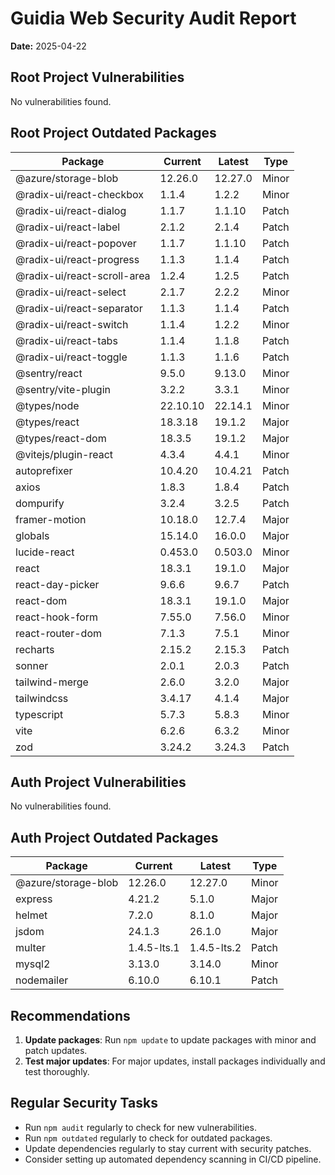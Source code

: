 # Guidia Web Security Audit Report

**Date:** 2025-04-22

## Root Project Vulnerabilities

No vulnerabilities found.

## Root Project Outdated Packages

| Package | Current | Latest | Type |
| ------- | ------- | ------ | ---- |
| @azure/storage-blob | 12.26.0 | 12.27.0 | Minor |
| @radix-ui/react-checkbox | 1.1.4 | 1.2.2 | Minor |
| @radix-ui/react-dialog | 1.1.7 | 1.1.10 | Patch |
| @radix-ui/react-label | 2.1.2 | 2.1.4 | Patch |
| @radix-ui/react-popover | 1.1.7 | 1.1.10 | Patch |
| @radix-ui/react-progress | 1.1.3 | 1.1.4 | Patch |
| @radix-ui/react-scroll-area | 1.2.4 | 1.2.5 | Patch |
| @radix-ui/react-select | 2.1.7 | 2.2.2 | Minor |
| @radix-ui/react-separator | 1.1.3 | 1.1.4 | Patch |
| @radix-ui/react-switch | 1.1.4 | 1.2.2 | Minor |
| @radix-ui/react-tabs | 1.1.4 | 1.1.8 | Patch |
| @radix-ui/react-toggle | 1.1.3 | 1.1.6 | Patch |
| @sentry/react | 9.5.0 | 9.13.0 | Minor |
| @sentry/vite-plugin | 3.2.2 | 3.3.1 | Minor |
| @types/node | 22.10.10 | 22.14.1 | Minor |
| @types/react | 18.3.18 | 19.1.2 | Major |
| @types/react-dom | 18.3.5 | 19.1.2 | Major |
| @vitejs/plugin-react | 4.3.4 | 4.4.1 | Minor |
| autoprefixer | 10.4.20 | 10.4.21 | Patch |
| axios | 1.8.3 | 1.8.4 | Patch |
| dompurify | 3.2.4 | 3.2.5 | Patch |
| framer-motion | 10.18.0 | 12.7.4 | Major |
| globals | 15.14.0 | 16.0.0 | Major |
| lucide-react | 0.453.0 | 0.503.0 | Minor |
| react | 18.3.1 | 19.1.0 | Major |
| react-day-picker | 9.6.6 | 9.6.7 | Patch |
| react-dom | 18.3.1 | 19.1.0 | Major |
| react-hook-form | 7.55.0 | 7.56.0 | Minor |
| react-router-dom | 7.1.3 | 7.5.1 | Minor |
| recharts | 2.15.2 | 2.15.3 | Patch |
| sonner | 2.0.1 | 2.0.3 | Patch |
| tailwind-merge | 2.6.0 | 3.2.0 | Major |
| tailwindcss | 3.4.17 | 4.1.4 | Major |
| typescript | 5.7.3 | 5.8.3 | Minor |
| vite | 6.2.6 | 6.3.2 | Minor |
| zod | 3.24.2 | 3.24.3 | Patch |

## Auth Project Vulnerabilities

No vulnerabilities found.

## Auth Project Outdated Packages

| Package | Current | Latest | Type |
| ------- | ------- | ------ | ---- |
| @azure/storage-blob | 12.26.0 | 12.27.0 | Minor |
| express | 4.21.2 | 5.1.0 | Major |
| helmet | 7.2.0 | 8.1.0 | Major |
| jsdom | 24.1.3 | 26.1.0 | Major |
| multer | 1.4.5-lts.1 | 1.4.5-lts.2 | Patch |
| mysql2 | 3.13.0 | 3.14.0 | Minor |
| nodemailer | 6.10.0 | 6.10.1 | Patch |

## Recommendations

1. **Update packages**: Run `npm update` to update packages with minor and patch updates.
2. **Test major updates**: For major updates, install packages individually and test thoroughly.

## Regular Security Tasks

- Run `npm audit` regularly to check for new vulnerabilities.
- Run `npm outdated` regularly to check for outdated packages.
- Update dependencies regularly to stay current with security patches.
- Consider setting up automated dependency scanning in CI/CD pipeline.
